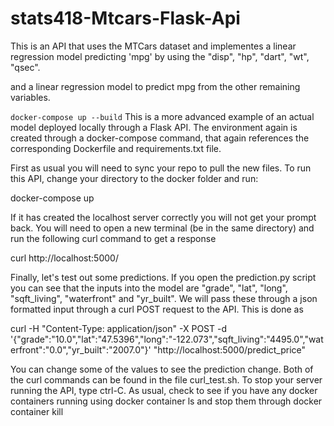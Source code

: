 # stats418-Mtcars-Flask-Api

This is an API that uses the MTCars dataset and implementes a linear regression model predicting 'mpg' by using the "disp", "hp", "dart", "wt", "qsec".



and a linear regression model to predict mpg from the other remaining variables.




`docker-compose up --build`
This is a more advanced example of an actual model deployed locally through a Flask API. The environment again is created through a docker-compose command, that again references the corresponding Dockerfile and requirements.txt file.

First as usual you will need to sync your repo to pull the new files. To run this API, change your directory to the docker folder and run:

docker-compose up

If it has created the localhost server correctly you will not get your prompt back. You will need to open a new terminal (be in the same directory) and run the following curl command to get a response

curl http://localhost:5000/

Finally, let's test out some predictions. If you open the prediction.py script you can see that the inputs into the model are "grade", "lat", "long", "sqft_living", "waterfront" and "yr_built". We will pass these through a json formatted input through a curl POST request to the API. This is done as

curl -H "Content-Type: application/json" -X POST -d '{"grade":"10.0","lat":"47.5396","long":"-122.073","sqft_living":"4495.0","waterfront":"0.0","yr_built":"2007.0"}' "http://localhost:5000/predict_price"

You can change some of the values to see the prediction change. Both of the curl commands can be found in the file curl_test.sh. To stop your server running the API, type ctrl-C. As usual, check to see if you have any docker containers running using docker container ls and stop them through docker container kill <container-name>
